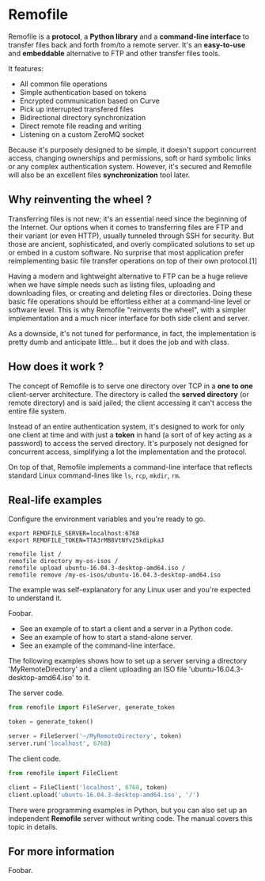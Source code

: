 # Remofile

Remofile is a **protocol**, a **Python library** and a **command-line interface** to transfer files back and forth from/to a remote server. It's an **easy-to-use** and **embeddable** alternative to FTP and other transfer files tools.

It features:

* All common file operations
* Simple authentication based on tokens
* Encrypted communication based on Curve
* Pick up interrupted transfered files
* Bidirectional directory synchronization
* Direct remote file reading and writing
* Listening on a custom ZeroMQ socket

Because it's purposely designed to be simple, it doesn't support concurrent access, changing ownerships and permissions, soft or hard symbolic links or any complex authentication system. However, it's secured and Remofile will also be an excellent files **synchronization** tool later.

## Why reinventing the wheel ?

Transferring files is not new; it's an essential need since the beginning of the Internet. Our options when it comes to transferring files are FTP and their variant (or even HTTP), usually tunneled through SSH for security. But those are ancient, sophisticated, and overly complicated solutions to set up or embed in a custom software. No surprise that most application prefer reimplementing basic file transfer operations on top of their own protocol.[1]

Having a modern and lightweight alternative to FTP can be a huge relieve when we have simple needs such as listing files, uploading and downloading files, or creating and deleting files or directories. Doing these basic file operations should be effortless either at a command-line level or software level. This is why Remofile "reinvents the wheel", with a simpler implementation and a much nicer interface for both side client and server.

As a downside, it's not tuned for performance, in fact, the implementation is pretty dumb and anticipate little... but it does the job and with class.

## How does it work ?

The concept of Remofile is to serve one directory over TCP in a **one to one** client-server architecture. The directory is called the **served directory** (or remote directory) and is said jailed; the client accessing it can't access the entire file system.

Instead of an entire authentication system, it's designed to work for only one client at time and with just a **token** in hand (a sort of of key acting as a password) to access the served directory. It's purposely not designed for concurrent access, simplifying a lot the implementation and the protocol.

On top of that, Remofile implements a command-line interface that reflects standard Linux command-lines like `ls`, `rcp`, `mkdir`, `rm`. 

## Real-life examples

Configure the environment variables and you're ready to go.

```
export REMOFILE_SERVER=localhost:6768
export REMOFILE_TOKEN=TTA3rMB8VtNYv25kdipkaJ

remofile list /
remofile directory my-os-isos /
remofile upload ubuntu-16.04.3-desktop-amd64.iso /
remofile remove /my-os-isos/ubuntu-16.04.3-desktop-amd64.iso
```

The example was self-explanatory for any Linux user and you're expected to understand it.

Foobar.

- See an example of to start a client and a server in a Python code.
- See an example of how to start a stand-alone server.
- See an example of the command-line interface.

The following examples shows how to set up a server serving a directory 'MyRemoteDirectory' and a client uploading an ISO file 'ubuntu-16.04.3-desktop-amd64.iso' to it.

The server code.

```python
from remofile import FileServer, generate_token

token = generate_token()

server = FileServer('~/MyRemoteDirectory', token)
server.run('localhost', 6768)
```

The client code.
```python
from remofile import FileClient

client = FileClient('localhost', 6768, token)
client.upload('ubuntu-16.04.3-desktop-amd64.iso', '/')
```

There were programming examples in Python, but you can also set up an independent **Remofile** server without writing code. The manual covers this topic in details.

## For more information

Foobar.